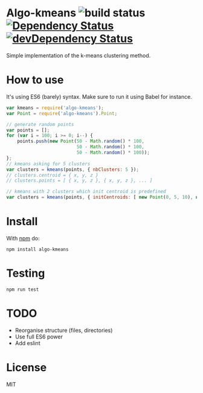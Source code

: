 # Algo-kmeans ![build status](https://travis-ci.org/chtefi/algo-kmeans.svg?branch=master) [![Dependency Status](https://david-dm.org/chtefi/algo-kmeans.svg)](https://david-dm.org/chtefi/algo-kmeans) [![devDependency Status](https://david-dm.org/chtefi/algo-kmeans/dev-status.svg)](https://david-dm.org/chtefi/algo-kmeans#info=devDependencies)

Simple implementation of the k-means clustering method.

# How to use

It's using ES6 (barely) syntax. Make sure to run it using Babel for instance.

```javascript
var kmeans = require('algo-kmeans');
var Point = require('algo-kmeans').Point;

// generate random points
var points = [];
for (var i = 100; i >= 0; i--) {
	points.push(new Point(50 - Math.random() * 100,
                          50 - Math.random() * 100,
                          50 - Math.random() * 100));
};
// kmeans asking for 5 clusters
var clusters = kmeans(points, { nbClusters: 5 });
// clusters.centroid = { x, y, z }
// clusters.points = [ { x, y, z }, { x, y, z }, ... ]

// kmeans with 2 clusters which init centroid is predefined
var clusters = kmeans(points, { initCentroids: [ new Point(0, 5, 10), new Point(10, -12, 0)] });
```

# Install

With [npm](https://npmjs.org) do:

```
npm install algo-kmeans
```

# Testing

```
npm run test
```

# TODO

- Reorganise structure (files, directories)
- Use full ES6 power
- Add eslint

# License

MIT
